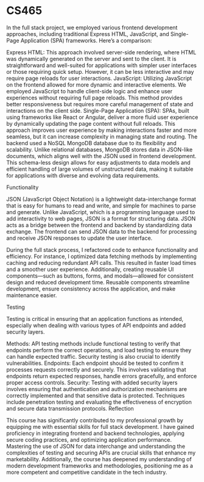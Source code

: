 # CS465
In the full stack project, we employed various frontend development approaches, including traditional Express HTML, JavaScript, and Single-Page Application (SPA) frameworks. Here’s a comparison:

Express HTML: This approach involved server-side rendering, where HTML was dynamically generated on the server and sent to the client. It is straightforward and well-suited for applications with simpler user interfaces or those requiring quick setup. However, it can be less interactive and may require page reloads for user interactions.
JavaScript: Utilizing JavaScript on the frontend allowed for more dynamic and interactive elements. We employed JavaScript to handle client-side logic and enhance user experiences without requiring full page reloads. This method provides better responsiveness but requires more careful management of state and interactions on the client side.
Single-Page Application (SPA): SPAs, built using frameworks like React or Angular, deliver a more fluid user experience by dynamically updating the page content without full reloads. This approach improves user experience by making interactions faster and more seamless, but it can increase complexity in managing state and routing.
The backend used a NoSQL MongoDB database due to its flexibility and scalability. Unlike relational databases, MongoDB stores data in JSON-like documents, which aligns well with the JSON used in frontend development. This schema-less design allows for easy adjustments to data models and efficient handling of large volumes of unstructured data, making it suitable for applications with diverse and evolving data requirements.

Functionality

JSON (JavaScript Object Notation) is a lightweight data-interchange format that is easy for humans to read and write, and simple for machines to parse and generate. Unlike JavaScript, which is a programming language used to add interactivity to web pages, JSON is a format for structuring data. JSON acts as a bridge between the frontend and backend by standardizing data exchange. The frontend can send JSON data to the backend for processing and receive JSON responses to update the user interface.

During the full stack process, I refactored code to enhance functionality and efficiency. For instance, I optimized data fetching methods by implementing caching and reducing redundant API calls. This resulted in faster load times and a smoother user experience. Additionally, creating reusable UI components—such as buttons, forms, and modals—allowed for consistent design and reduced development time. Reusable components streamline development, ensure consistency across the application, and make maintenance easier.

Testing

Testing is critical in ensuring that an application functions as intended, especially when dealing with various types of API endpoints and added security layers.

Methods: API testing methods include functional testing to verify that endpoints perform the correct operations, and load testing to ensure they can handle expected traffic. Security testing is also crucial to identify vulnerabilities.
Endpoints: Each endpoint should be tested to confirm it processes requests correctly and securely. This involves validating that endpoints return expected responses, handle errors gracefully, and enforce proper access controls.
Security: Testing with added security layers involves ensuring that authentication and authorization mechanisms are correctly implemented and that sensitive data is protected. Techniques include penetration testing and evaluating the effectiveness of encryption and secure data transmission protocols.
Reflection

This course has significantly contributed to my professional growth by equipping me with essential skills for full stack development. I have gained proficiency in integrating frontend and backend technologies, applying secure coding practices, and optimizing application performance. Mastering the use of JSON for data interchange and understanding the complexities of testing and securing APIs are crucial skills that enhance my marketability. Additionally, the course has deepened my understanding of modern development frameworks and methodologies, positioning me as a more competent and competitive candidate in the tech industry.
